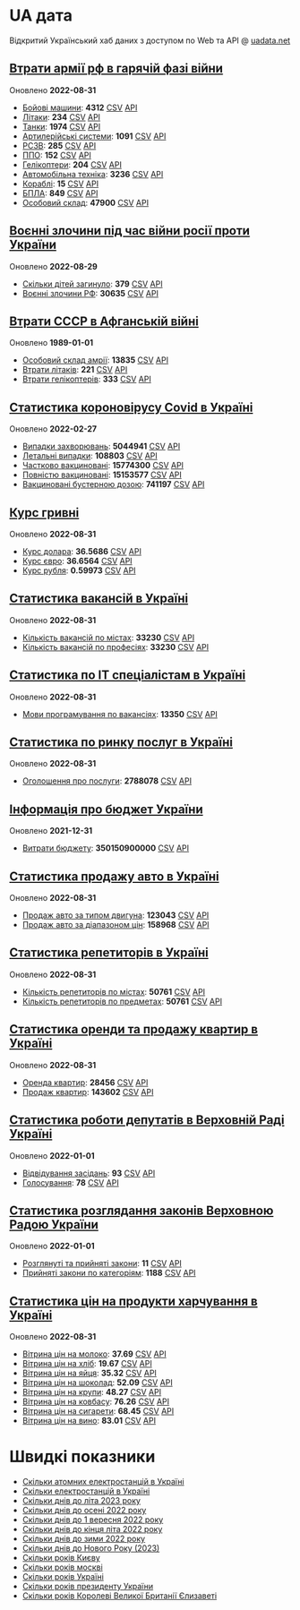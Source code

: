 # UA дата
Відкритий Український хаб даних з доступом по Web та API @ [uadata.net](https://uadata.net/)

## [Втрати армії рф в гарячій фазі війни](https://uadata.net/vtraty-rf.data)
Оновлено **2022-08-31**

- [Бойові машини](https://uadata.net/vtraty-rf:bbm.data): **4312** [CSV](/vtraty-rf/bbm.csv)  [API](https://uadata.net/api?e=1) 
- [Літаки](https://uadata.net/vtraty-rf:planes.data): **234** [CSV](/vtraty-rf/planes.csv)  [API](https://uadata.net/api?e=2) 
- [Танки](https://uadata.net/vtraty-rf:tanks.data): **1974** [CSV](/vtraty-rf/tanks.csv)  [API](https://uadata.net/api?e=3) 
- [Артилерійські системи](https://uadata.net/vtraty-rf:artilery.data): **1091** [CSV](/vtraty-rf/artilery.csv)  [API](https://uadata.net/api?e=4) 
- [РСЗВ](https://uadata.net/vtraty-rf:rszv.data): **285** [CSV](/vtraty-rf/rszv.csv)  [API](https://uadata.net/api?e=5) 
- [ППО](https://uadata.net/vtraty-rf:ppo.data): **152** [CSV](/vtraty-rf/ppo.csv)  [API](https://uadata.net/api?e=6) 
- [Гелікоптери](https://uadata.net/vtraty-rf:helicopters.data): **204** [CSV](/vtraty-rf/helicopters.csv)  [API](https://uadata.net/api?e=7) 
- [Автомобільна техніка](https://uadata.net/vtraty-rf:auto.data): **3236** [CSV](/vtraty-rf/auto.csv)  [API](https://uadata.net/api?e=8) 
- [Кораблі](https://uadata.net/vtraty-rf:ships.data): **15** [CSV](/vtraty-rf/ships.csv)  [API](https://uadata.net/api?e=9) 
- [БПЛА](https://uadata.net/vtraty-rf:bpla.data): **849** [CSV](/vtraty-rf/bpla.csv)  [API](https://uadata.net/api?e=11) 
- [Особовий склад](https://uadata.net/vtraty-rf.data): **47900** [CSV](/vtraty-rf.csv)  [API](https://uadata.net/api?e=12) 

## [Воєнні злочини під час війни росії проти України](https://uadata.net/zlochiny-rf.data)
Оновлено **2022-08-29**

- [Скільки дітей загинуло](https://uadata.net/zlochiny-rf.data): **379** [CSV](/zlochiny-rf.csv)  [API](https://uadata.net/api?e=13) 
- [Воєнні злочини РФ](https://uadata.net/zlochiny-rf:registered-crimes.data): **30635** [CSV](/zlochiny-rf/registered-crimes.csv)  [API](https://uadata.net/api?e=14) 

## [Втрати СССР в Афганській війні](https://uadata.net/vtraty-su-in-afgan.data)
Оновлено **1989-01-01**

- [Особовий склад амрії](https://uadata.net/vtraty-su-in-afgan.data): **13835** [CSV](/vtraty-su-in-afgan.csv)  [API](https://uadata.net/api?e=18) 
- [Втрати літаків](https://uadata.net/vtraty-su-in-afgan:soviet-aircraft-losses-in-afgan-war.data): **221** [CSV](/vtraty-su-in-afgan/soviet-aircraft-losses-in-afgan-war.csv)  [API](https://uadata.net/api?e=19) 
- [Втрати гелікоптерів](https://uadata.net/vtraty-su-in-afgan:soviet-helicopters-losses-in-afgan-war.data): **333** [CSV](/vtraty-su-in-afgan/soviet-helicopters-losses-in-afgan-war.csv)  [API](https://uadata.net/api?e=27) 

## [Статистика короновірусу Covid в Україні](https://uadata.net/corona.data)
Оновлено **2022-02-27**

- [Випадки захворювань](https://uadata.net/corona.data): **5044941** [CSV](/corona.csv)  [API](https://uadata.net/api?e=22) 
- [Летальні випадки](https://uadata.net/corona:totla-deaths.data): **108803** [CSV](/corona/totla-deaths.csv)  [API](https://uadata.net/api?e=23) 
- [Частково вакциновані](https://uadata.net/corona:persons-vaccinated.data): **15774300** [CSV](/corona/persons-vaccinated.csv)  [API](https://uadata.net/api?e=24) 
- [Повністю вакциновані](https://uadata.net/corona:persons-fully-vaccinated.data): **15153577** [CSV](/corona/persons-fully-vaccinated.csv)  [API](https://uadata.net/api?e=25) 
- [Вакциновані бустерною дозою](https://uadata.net/corona:persons-with-booster.data): **741197** [CSV](/corona/persons-with-booster.csv)  [API](https://uadata.net/api?e=26) 

## [Курс гривні](https://uadata.net/kurs-hryvni.data)
Оновлено **2022-08-31**

- [Курс долара](https://uadata.net/kurs-hryvni.data): **36.5686** [CSV](/kurs-hryvni.csv)  [API](https://uadata.net/api?e=31) 
- [Курс євро](https://uadata.net/kurs-hryvni:euro-to-hryvna.data): **36.6564** [CSV](/kurs-hryvni/euro-to-hryvna.csv)  [API](https://uadata.net/api?e=32) 
- [Курс рубля](https://uadata.net/kurs-hryvni:fubl-to-hryvna.data): **0.59973** [CSV](/kurs-hryvni/fubl-to-hryvna.csv)  [API](https://uadata.net/api?e=33) 

## [Статистика вакансій в Україні](https://uadata.net/rynok-praci.data)
Оновлено **2022-08-31**

- [Кількість вакансій по містах](https://uadata.net/rynok-praci.data): **33230** [CSV](/rynok-praci.csv)  [API](https://uadata.net/api?e=35) 
- [Кількість вакансій по професіях](https://uadata.net/rynok-praci:positions.data): **33230** [CSV](/rynok-praci/positions.csv)  [API](https://uadata.net/api?e=36) 

## [Статистика по ІТ спеціалістам в Україні](https://uadata.net/rozrobka-softu.data)
Оновлено **2022-08-31**

- [Мови програмування по вакансіях](https://uadata.net/rozrobka-softu.data): **13350** [CSV](/rozrobka-softu.csv)  [API](https://uadata.net/api?e=39) 

## [Статистика по ринку послуг в Україні](https://uadata.net/poslugy.data)
Оновлено **2022-08-31**

- [Оголошення про послуги](https://uadata.net/poslugy.data): **2788078** [CSV](/poslugy.csv)  [API](https://uadata.net/api?e=40) 

## [Інформація про бюджет України](https://uadata.net/budget.data)
Оновлено **2021-12-31**

- [Витрати бюджету](https://uadata.net/budget.data): **350150900000** [CSV](/budget.csv)  [API](https://uadata.net/api?e=34) 

## [Статистика продажу авто в Україні](https://uadata.net/automobiles.data)
Оновлено **2022-08-31**

- [Продаж авто за типом двигуна](https://uadata.net/automobiles.data): **123043** [CSV](/automobiles.csv)  [API](https://uadata.net/api?e=41) 
- [Продаж авто за діапазоном цін](https://uadata.net/automobiles:auto-prices.data): **158968** [CSV](/automobiles/auto-prices.csv)  [API](https://uadata.net/api?e=42) 

## [Статистика репетиторів в Україні](https://uadata.net/tutors.data)
Оновлено **2022-08-31**

- [Кількість репетиторів по містах](https://uadata.net/tutors.data): **50761** [CSV](/tutors.csv)  [API](https://uadata.net/api?e=43) 
- [Кількість репетиторів по предметах](https://uadata.net/tutors:tutor-subjects.data): **50761** [CSV](/tutors/tutor-subjects.csv)  [API](https://uadata.net/api?e=44) 

## [Статистика оренди та продажу квартир в Україні](https://uadata.net/flats.data)
Оновлено **2022-08-31**

- [Оренда квартир](https://uadata.net/flats.data): **28456** [CSV](/flats.csv)  [API](https://uadata.net/api?e=45) 
- [Продаж квартир](https://uadata.net/flats:sell-flat.data): **143602** [CSV](/flats/sell-flat.csv)  [API](https://uadata.net/api?e=46) 

## [Статистика роботи депутатів в Верховній Раді Україні](https://uadata.net/rada-deputats.data)
Оновлено **2022-01-01**

- [Відвідування засідань](https://uadata.net/rada-deputats.data): **93** [CSV](/rada-deputats.csv)  [API](https://uadata.net/api?e=47) 
- [Голосування](https://uadata.net/rada-deputats:deputy-votes.data): **78** [CSV](/rada-deputats/deputy-votes.csv)  [API](https://uadata.net/api?e=48) 

## [Статистика розглядання законів Верховною Радою України](https://uadata.net/rada-laws.data)
Оновлено **2022-01-01**

- [Розглянуті та прийняті закони](https://uadata.net/rada-laws.data): **11** [CSV](/rada-laws.csv)  [API](https://uadata.net/api?e=49) 
- [Прийняті закони по категоріям](https://uadata.net/rada-laws:laws-by-cat.data): **1188** [CSV](/rada-laws/laws-by-cat.csv)  [API](https://uadata.net/api?e=50) 

## [Статистика цін на продукти харчування в Україні](https://uadata.net/ciny-na-producty.data)
Оновлено **2022-08-31**

- [Вітрина цін на молоко](https://uadata.net/ciny-na-producty:meals-milk-price.data): **37.69** [CSV](/ciny-na-producty/meals-milk-price.csv)  [API](https://uadata.net/api?e=51) 
- [Вітрина цін на хліб](https://uadata.net/ciny-na-producty.data): **19.67** [CSV](/ciny-na-producty.csv)  [API](https://uadata.net/api?e=52) 
- [Вітрина цін на яйця](https://uadata.net/ciny-na-producty:meals-price-eggs.data): **35.32** [CSV](/ciny-na-producty/meals-price-eggs.csv)  [API](https://uadata.net/api?e=53) 
- [Вітрина цін на шоколад](https://uadata.net/ciny-na-producty:meals-price-chocolate.data): **52.09** [CSV](/ciny-na-producty/meals-price-chocolate.csv)  [API](https://uadata.net/api?e=54) 
- [Вітрина цін на крупи](https://uadata.net/ciny-na-producty:meals-price-cereals.data): **48.27** [CSV](/ciny-na-producty/meals-price-cereals.csv)  [API](https://uadata.net/api?e=55) 
- [Вітрина цін на ковбасу](https://uadata.net/ciny-na-producty:meals-price-kolbasa.data): **76.26** [CSV](/ciny-na-producty/meals-price-kolbasa.csv)  [API](https://uadata.net/api?e=56) 
- [Вітрина цін на сигарети](https://uadata.net/ciny-na-producty:meals-price-cigarety.data): **68.45** [CSV](/ciny-na-producty/meals-price-cigarety.csv)  [API](https://uadata.net/api?e=57) 
- [Вітрина цін на вино](https://uadata.net/ciny-na-producty:meals-price-vino.data): **83.01** [CSV](/ciny-na-producty/meals-price-vino.csv)  [API](https://uadata.net/api?e=58) 

# Швидкі показники
- [Скільки атомних електростанцій в Україні](https://uadata.net/skilki-yadenih-stanciy.data)
- [Скільки електростанцій в Україні](https://uadata.net/skilki-electro-stanciy.data)
- [Скільки днів до літа 2023 року](https://uadata.net/skilki-dniv-do-lita.data)
- [Скільки днів до осені 2022 року](https://uadata.net/skilki-dniv-do-oseni.data)
- [Скільки днів до 1 вересня 2022 року](https://uadata.net/skilki-dniv-do-1-veresnya.data)
- [Скільки днів до кінця літа 2022 року](https://uadata.net/skilki-dniv-do-kinca-lita.data)
- [Скільки днів до зими 2022 року](https://uadata.net/skilki-dniv-do-zymy.data)
- [Скільки днів до Нового Року (2023)](https://uadata.net/skilki-dniv-do-novoho-roku.data)
- [Скільки років Києву](https://uadata.net/skilki-rokiv-kyevu.data)
- [Скільки років москві](https://uadata.net/skilki-rokiv-moskvi.data)
- [Скільки років Україні](https://uadata.net/skilki-rokiv-ukraini.data)
- [Скільки років президенту України](https://uadata.net/skilki-rokiv-presidentu.data)
- [Скільки років Королеві Великої Британії Єлизаветі](https://uadata.net/skilki-rokiv-korolevi.data)
